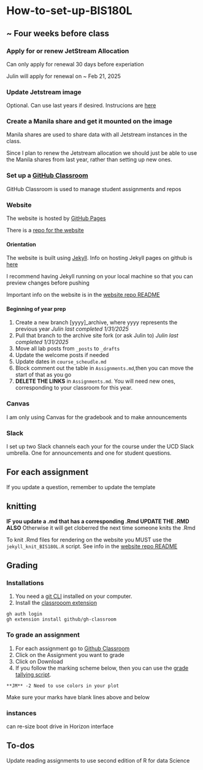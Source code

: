# How-to-set-up-BIS180L

## ~ Four weeks before class

### Apply for or renew JetStream Allocation

Can only apply for renewal 30 days before experiation

Julin will apply for renewal on ~ Feb 21, 2025

### Update Jetstream image

Optional.  Can use last years if desired.  Instrucions are [here](https://github.com/BIS180L-resources/BIS180L-VM_Image_Setup)

### Create a Manila share and get it mounted on the image

Manila shares are used to share data with all Jetstream instances in the class.  

Since I plan to renew the Jetstream allocation we should just be able to use the Manila shares from last year, rather than setting up new ones.

### Set up a [GitHub Classroom](https://classroom.github.com/classrooms)

GitHub Classroom is used to manage student assignments and repos

### Website

The website is hosted by [GitHub Pages](https://pages.github.com/)

There is a [repo for the website](https://github.com/jnmaloof/BIS180L_web)

#### Orientation

The website is built using [Jekyll](https://jekyllrb.com/).  Info on hosting Jekyll pages on github is [here](https://docs.github.com/en/pages/setting-up-a-github-pages-site-with-jekyll)

I recommend having Jekyll running on your local machine so that you can preview changes before pushing

Important info on the website is in the [website repo README](https://github.com/jnmaloof/BIS180L_web/blob/gh-pages/README.md)

#### Beginning of year prep
1. Create a new branch [yyyy]_archive, where yyyy represents the previous year _Julin last completed 1/31/2025_
2. Pull that branch to the archive site fork (or ask Julin to) _Julin last completed 1/31/2025_
3. Move all lab posts from `_posts` to `_drafts` 
4. Update the welcome posts if needed
5. Update dates in `course_scheudle.md`
6. Block comment out the table in `Assignments.md`,then you can move the start of that as you go
7. __DELETE THE LINKS__ in `Assignments.md`.  You will need new ones, corresponding to your classroom for this year.

### Canvas

I am only using Canvas for the gradebook and to make announcements

### Slack

I set up two Slack channels each your for the course under the UCD Slack umbrella.  One for announcements and one for student questions.

## For each assignment

If you update a question, remember to update the template

## knitting

__IF you update a .md that has a corresponding .Rmd UPDATE THE .RMD ALSO__ Otherwise it will get cloberred the next time someone knits the .Rmd

To knit .Rmd files for rendering on the website you MUST use the ` jekyll_knit_BIS180L.R` script.  See info in the [website repo README](https://github.com/jnmaloof/BIS180L_web/blob/gh-pages/README.md)

## Grading

### Installations

1. You need a [git CLI](https://github.com/cli/cli#installation) installed on your computer.
2. Install the [classrooom extension](https://docs.github.com/en/education/manage-coursework-with-github-classroom/teach-with-github-classroom/using-github-classroom-with-github-cli#using-the-github-classroom-extension-with-github-cli)
```
gh auth login
gh extension install github/gh-classroom
```

### To grade an assignment
1. For each assignment go to [Github Classroom](https://classroom.github.com/classrooms)
2. Click on the Assignment you want to grade
3. Click on Download
4. If you follow the marking scheme below, then you can use the [grade tallying script](https://github.com/BIS180L-resources/BIS180L_GradingAssignments/blob/master/Grade_Compiler.R).

`**JM** -2 Need to use colors in your plot`

Make sure your marks have blank lines above and below

### instances

can re-size boot drive in Horizon interface

## To-dos

Update reading assignments to use second edition of R for data Science

